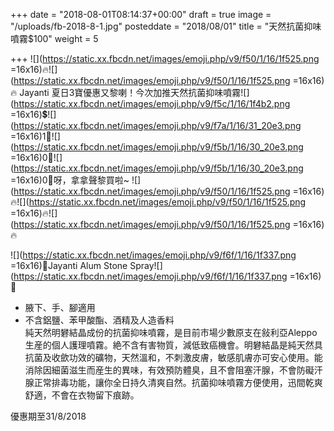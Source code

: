 +++
date = "2018-08-01T08:14:37+00:00"
draft = true
image = "/uploads/fb-2018-8-1.jpg"
posteddate = "2018/08/01"
title = "天然抗菌抑味噴霧$100"
weight = 5

+++
![](https://static.xx.fbcdn.net/images/emoji.php/v9/f50/1/16/1f525.png =16x16)🔥![](https://static.xx.fbcdn.net/images/emoji.php/v9/f50/1/16/1f525.png =16x16)🔥 Jayanti 夏日3寶優惠又黎喇！今次加推天然抗菌抑味噴霧![](https://static.xx.fbcdn.net/images/emoji.php/v9/f5c/1/16/1f4b2.png =16x16)💲![](https://static.xx.fbcdn.net/images/emoji.php/v9/f7a/1/16/31_20e3.png =16x16)1⃣![](https://static.xx.fbcdn.net/images/emoji.php/v9/f5b/1/16/30_20e3.png =16x16)0⃣![](https://static.xx.fbcdn.net/images/emoji.php/v9/f5b/1/16/30_20e3.png =16x16)0⃣呀，拿拿聲黎買啦\~ ![](https://static.xx.fbcdn.net/images/emoji.php/v9/f50/1/16/1f525.png =16x16)🔥![](https://static.xx.fbcdn.net/images/emoji.php/v9/f50/1/16/1f525.png =16x16)🔥![](https://static.xx.fbcdn.net/images/emoji.php/v9/f50/1/16/1f525.png =16x16)🔥

 ![](https://static.xx.fbcdn.net/images/emoji.php/v9/f6f/1/16/1f337.png =16x16)🌷Jayanti Alum Stone Spray![](https://static.xx.fbcdn.net/images/emoji.php/v9/f6f/1/16/1f337.png =16x16)🌷  
 - 腋下、手、腳適用  
 - 不含鋁鹽、苯甲酸酯、酒精及人造香料  
   純天然明礬結晶成份的抗菌抑味噴霧，是目前市場少數原支在敍利亞Aleppo生産的個人護理噴霧。絶不含有害物質，減低致癌機會。明礬結晶是純天然具抗菌及收歛功效的礦物，天然溫和，不刺激皮膚，敏感肌膚亦可安心使用。能消除因細菌滋生而産生的異味，有效預防體臭，且不會阻塞汗腺，不會防礙汗腺正常排毒功能，讓你全日持久清爽自然。抗菌抑味噴霧方便使用，迅間乾爽舒適，不會在衣物留下痕跡。

 優惠期至31/8/2018